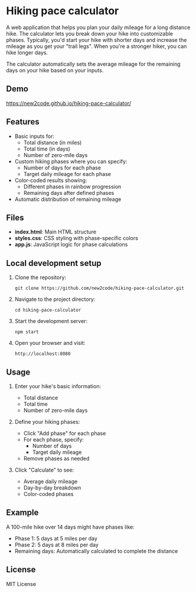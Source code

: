 # Hiking pace calculator

A web application that helps you plan your daily mileage for a long distance hike. The calculator lets you break down your hike into customizable phases. Typically, you'd start your hike with shorter days and increase the mileage as you get your "trail legs". When you're a stronger hiker, you can hike longer days.

The calculator automatically sets the average mileage for the remaining days on your hike based on your inputs.

## Demo

https://new2code.github.io/hiking-pace-calculator/

## Features

- Basic inputs for:
  - Total distance (in miles)
  - Total time (in days)
  - Number of zero-mile days
- Custom hiking phases where you can specify:
  - Number of days for each phase
  - Target daily mileage for each phase
- Color-coded results showing:
  - Different phases in rainbow progression
  - Remaining days after defined phases
- Automatic distribution of remaining mileage

## Files

- **index.html**: Main HTML structure
- **styles.css**: CSS styling with phase-specific colors
- **app.js**: JavaScript logic for phase calculations

## Local development setup

1. Clone the repository:
   ```
   git clone https://github.com/new2code/hiking-pace-calculator.git
   ```

2. Navigate to the project directory:
   ```
   cd hiking-pace-calculator
   ```

3. Start the development server:
   ```
   npm start
   ```

4. Open your browser and visit:
   ```
   http://localhost:8080
   ```

## Usage

1. Enter your hike's basic information:
   - Total distance
   - Total time
   - Number of zero-mile days

2. Define your hiking phases:
   - Click "Add phase" for each phase
   - For each phase, specify:
     - Number of days
     - Target daily mileage
   - Remove phases as needed

3. Click "Calculate" to see:
   - Average daily mileage
   - Day-by-day breakdown
   - Color-coded phases

## Example

A 100-mile hike over 14 days might have phases like:
- Phase 1: 5 days at 5 miles per day
- Phase 2: 5 days at 8 miles per day
- Remaining days: Automatically calculated to complete the distance

## License

MIT License
